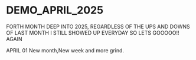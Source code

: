 # DEMO_APRIL_2025
FORTH MONTH DEEP INTO 2025, REGARDLESS OF THE UPS AND DOWNS OF LAST MONTH I STILL SHOWED UP EVERYDAY SO LETS GOOOOO!! AGAIN

APRIL 01
New month,New week and more grind.
